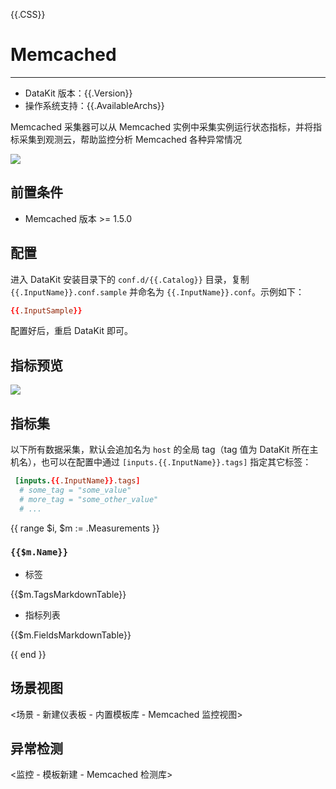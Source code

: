 {{.CSS}}
# Memcached
---

- DataKit 版本：{{.Version}}
- 操作系统支持：{{.AvailableArchs}}

Memcached 采集器可以从 Memcached 实例中采集实例运行状态指标，并将指标采集到观测云，帮助监控分析 Memcached 各种异常情况

![](imgs/input-memcached-1.png)

## 前置条件

- Memcached 版本 >= 1.5.0

## 配置

进入 DataKit 安装目录下的 `conf.d/{{.Catalog}}` 目录，复制 `{{.InputName}}.conf.sample` 并命名为 `{{.InputName}}.conf`。示例如下：

```toml
{{.InputSample}}
```

配置好后，重启 DataKit 即可。

## 指标预览

![](imgs/input-memcached-1.png)

## 指标集

以下所有数据采集，默认会追加名为 `host` 的全局 tag（tag 值为 DataKit 所在主机名），也可以在配置中通过 `[inputs.{{.InputName}}.tags]` 指定其它标签：

``` toml
 [inputs.{{.InputName}}.tags]
  # some_tag = "some_value"
  # more_tag = "some_other_value"
  # ...
```

{{ range $i, $m := .Measurements }}

### `{{$m.Name}}`

-  标签

{{$m.TagsMarkdownTable}}

- 指标列表

{{$m.FieldsMarkdownTable}}

{{ end }}

## 场景视图

<场景 - 新建仪表板 - 内置模板库 - Memcached 监控视图>

## 异常检测

<监控 - 模板新建 - Memcached 检测库>
